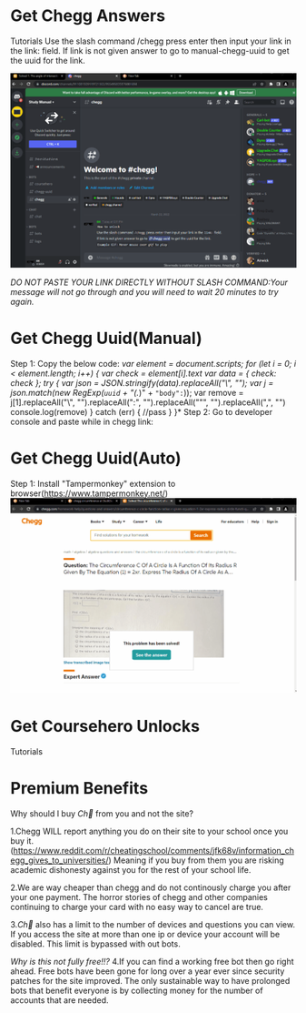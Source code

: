 # Get Chegg Answers
Tutorials
Use the slash command /chegg press enter then input your link in the link: field.
If link is not given answer to go to manual-chegg-uuid to get the uuid for the link.

![Example Gif:](https://github.com/blackmarketfour/Tutorials/blob/main/Images/chegganswer.gif?raw=true)

*DO NOT PASTE YOUR LINK DIRECTLY WITHOUT SLASH COMMAND:Your message will not go through and you will need to wait 20 minutes to try again.*

# Get Chegg Uuid(Manual)
Step 1: Copy the below code:
*var element = document.scripts;
for (let i = 0; i < element.length; i++)
{
    var check = element[i].text
    var data = {
        check: check
    };
    try
    {
        var json = JSON.stringify(data).replaceAll("\\", "");
        var j = json.match(new RegExp(`uuid` + "(.*)" + `"body":`));
        var remove = j[1].replaceAll("\\", "").replaceAll(":", "").replaceAll("\"", "").replaceAll(",", "")
        console.log(remove)
    }
    catch (err)
    {
        //pass
    }
}*
Step 2: Go to developer console and paste while in chegg link:


# Get Chegg Uuid(Auto)
Step 1: Install "Tampermonkey" extension to browser(https://www.tampermonkey.net/)
![Example Gif:](https://github.com/blackmarketfour/Tutorials/blob/main/Images/chegguuid.gif?raw=true)

# Get Coursehero Unlocks
Tutorials

# Premium Benefits
Why should I buy *Ch🥚* from you and not the site?

1.Chegg WILL report anything you do on their site to your school once you buy it.
(https://www.reddit.com/r/cheatingschool/comments/jfk68v/information_chegg_gives_to_universities/)
Meaning if you buy from them you are risking academic dishonesty against you for the rest of your school life.

2.We are way cheaper than chegg and do not continously charge you after your one payment. The horror stories of chegg and other companies continuing to charge your card with no easy way to cancel are true.

3.*Ch🥚* also has a limit to the number of devices and questions you can view. If you access the site at more than one ip or device your account will be disabled. This limit is bypassed with out bots.

*Why is this not fully free!!?*
4.If you can find a working free bot then go right ahead. Free bots have been gone for long over a year ever since security patches for the site improved. The only sustainable way to have prolonged bots that benefit everyone is by collecting money for the number of accounts that are needed.
